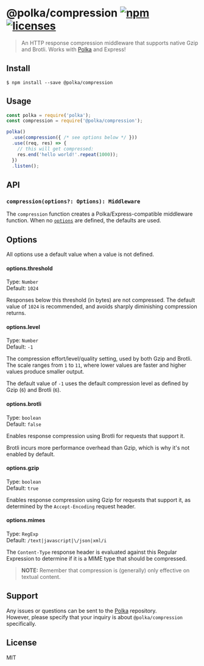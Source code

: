 # @polka/compression [![npm](https://badgen.now.sh/npm/v/@polka/compression)](https://npmjs.org/package/@polka/compression) [![licenses](https://licenses.dev/b/npm/%40polka%2Fcompression)](https://licenses.dev/npm/%40polka%2Fcompression)

> An HTTP response compression middleware that supports native Gzip and Brotli. Works with [Polka][polka] and Express!


## Install

```
$ npm install --save @polka/compression
```


## Usage

```js
const polka = require('polka');
const compression = require('@polka/compression');

polka()
  .use(compression({ /* see options below */ }))
  .use((req, res) => {
    // this will get compressed:
    res.end('hello world!'.repeat(1000));
  })
  .listen();
```


## API

### `compression(options?: Options): Middleware`

The `compression` function creates a Polka/Express-compatible middleware function. When no [`options`](#options) are defined, the defaults are used.


## Options

All options use a default value when a value is not defined.

#### options.threshold
Type: `Number`<br>
Default: `1024`

Responses below this threshold (in bytes) are not compressed. The default value of `1024` is recommended, and avoids sharply diminishing compression returns.

#### options.level
Type: `Number`<br>
Default: `-1`

The compression effort/level/quality setting, used by both Gzip and Brotli. The scale ranges from `1` to `11`, where lower values are faster and higher values produce smaller output.

The default value of `-1` uses the default compression level as defined by Gzip (`6`) and Brotli (`6`).

#### options.brotli
Type: `boolean`<br>
Default: `false`

Enables response compression using Brotli for requests that support it.

Brotli incurs more performance overhead than Gzip, which is why it's not enabled by default.

#### options.gzip
Type: `boolean`<br>
Default: `true`

Enables response compression using Gzip for requests that support it, as determined by the `Accept-Encoding` request header.

#### options.mimes
Type: `RegExp`<br>
Default: `/text|javascript|\/json|xml/i`

The `Content-Type` response header is evaluated against this Regular Expression to determine if it is a MIME type that should be compressed.

> **NOTE:** Remember that compression is (generally) only effective on textual content.


## Support

Any issues or questions can be sent to the [Polka][polka] repository.<br>However, please specify that your inquiry is about `@polka/compression` specifically.


## License

MIT

[polka]: https://github.com/lukeed/polka
